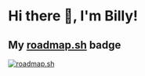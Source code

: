 # Hi there 👋, I'm Billy!

<!--
**arantebw/arantebw** is a ✨ _special_ ✨ repository because its `README.md` (this file) appears on your GitHub profile.

Here are some ideas to get you started:

- 🔭 I’m currently working on ...
- 🌱 I’m currently learning ...
- 👯 I’m looking to collaborate on ...
- 🤔 I’m looking for help with ...
- 💬 Ask me about ...
- 📫 How to reach me: ...
- 😄 Pronouns: ...
- ⚡ Fun fact: ...
-->

## My [roadmap.sh](https://roadmap.sh) badge

[![roadmap.sh](https://api.roadmap.sh/v1-badge/tall/643a07b111a85692d89468e1?variant=dark&roadmaps=computer-science%2Cfrontend%2Cbackend%2Ccyber-security)](https://roadmap.sh)
